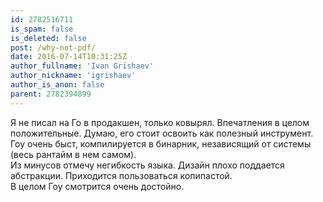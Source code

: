 ```yaml
---
id: 2782516711
is_spam: false
is_deleted: false
post: /why-not-pdf/
date: 2016-07-14T10:31:25Z
author_fullname: 'Ivan Grishaev'
author_nickname: 'igrishaev'
author_is_anon: false
parent: 2782394899
---
```


<p>Я не писал на Го в продакшен, только ковырял. Впечатления в целом положительные. Думаю, его стоит освоить как полезный инструмент. Гоу очень быст, компилируется в бинарник, независящий от системы (весь рантайм в нем самом).<br>Из минусов отмечу негибкость языка. Дизайн плохо поддается абстракции. Приходится пользоваться копипастой.<br>В целом Гоу смотрится очень достойно.</p>
